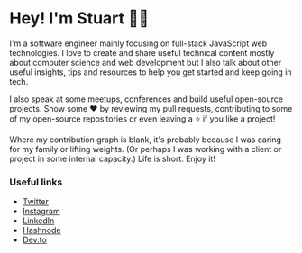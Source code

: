 # Hey! I'm Stuart 👋🏿

I'm a software engineer mainly focusing on full-stack JavaScript web technologies. I love to create and share useful technical content mostly about computer science and web development but I also talk about other useful insights, tips and resources to help you get started and keep going in tech.

I also speak at some meetups, conferences and build useful open-source projects. Show some ❤️ by reviewing my pull requests, contributing to some of my open-source repositories or even leaving a ⭐ if you like a project!

Where my contribution graph is blank, it's probably because I was caring for my family or lifting weights. (Or perhaps I was working with a client or project in some internal capacity.) Life is short. Enjoy it!

### Useful links
* [Twitter](https://twitter.com/stuartmuyambi)
* [Instagram](https://instagram.com/stuartmuyambi)
* [LinkedIn](https://linkedin.com/in/stuartmuyambi)
* [Hashnode](https://hashnode.com/@stuartmuyambi)
* [Dev.to](https://dev.to/stuartmuyambi)
